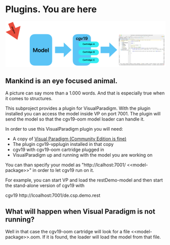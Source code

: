 # Plugins. You are here

![plugins-you-are-here.png](doc/images/plugins-you-are-here.png)

## Mankind is an eye focused animal.

A picture can say more than a 1.000 words. And that is especially 
true when it comes to structures.

This subproject provides a plugin for VisualParadigm. With the plugin
installed you can access the model inside VP on port 7001. The plugin
will send the model so that the cgv19-oom model loader can handle it.

In order to use this VisualParadigm plugin you will need:

* A copy of [Visual Paradigm (Community Edition is fine)](https://www.visual-paradigm.com/download/community.jsp)
* The plugin cgv19-vpplugin installed in that copy
* cgv19 with cgv19-oom cartridge plugged in
* VisualParadigm up and running with the model you are working on

You can than specify your model as "http://lcalhost:7001/ &lt;&lt;model-package&gt;&gt;"
in order to let cgv19 run on it.

For example, you can start VP and load the restDemo-model and then
start the stand-alone version of cgv19 with

cgv19 http://lcoalhost:7001/de.csp.demo.rest

## What will happen when Visual Paradigm is not running?

Well in that case the cgv19-oom cartridge will look for a file
&lt;&lt;model-package&gt;&gt;.oom. If it is found, the loader will load the model
from that file.


